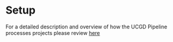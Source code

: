 # Setup

For a detailed description and overview of how the UCGD Pipeline processes projects please review [here](https://ucgd.github.io/Core-Docs/docs/UCGD-Pipeline/version_4)
